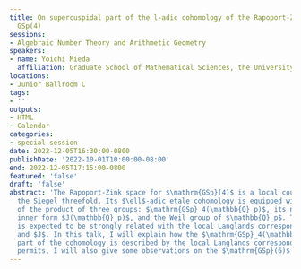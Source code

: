 ```yaml
---
title: On supercuspidal part of the l-adic cohomology of the Rapoport-Zink space for
  GSp(4)
sessions:
- Algebraic Number Theory and Arithmetic Geometry
speakers:
- name: Yoichi Mieda
  affiliation: Graduate School of Mathematical Sciences, the University of Tokyo
locations:
- Junior Ballroom C
tags:
- ''
outputs:
- HTML
- Calendar
categories:
- special-session
date: 2022-12-05T16:30:00-0800
publishDate: '2022-10-01T10:00:00-08:00'
end: 2022-12-05T17:15:00-0800
featured: 'false'
draft: 'false'
abstract: 'The Rapoport-Zink space for $\mathrm{GSp}(4)$ is a local counterpart of
  the Siegel threefold. Its $\ell$-adic etale cohomology is equipped with an action
  of the product of three groups: $\mathrm{GSp}_4(\mathbb{Q}_p)$, its non-trivial
  inner form $J(\mathbb{Q}_p)$, and the Weil group of $\mathbb{Q}_p$. This action
  is expected to be strongly related with the local Langlands correspondence for $\mathrm{GSp}_4$
  and $J$. In this talk, I will explain how the $\mathrm{GSp}_4(\mathbb{Q}_p)$-supercuspidal
  part of the cohomology is described by the local Langlands correspondence. If time
  permits, I will also give some observations on the $\mathrm{GSp}(6)$ case.'
---
```

